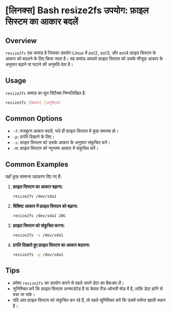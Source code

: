 # [लिनक्स] Bash resize2fs उपयोग: फ़ाइल सिस्टम का आकार बदलें

## Overview
`resize2fs` एक कमांड है जिसका उपयोग Linux में ext2, ext3, और ext4 फ़ाइल सिस्टम के आकार को बदलने के लिए किया जाता है। यह कमांड आपको फ़ाइल सिस्टम को उसके मौजूदा आकार के अनुसार बढ़ाने या घटाने की अनुमति देता है।

## Usage
`resize2fs` कमांड का मूल सिंटैक्स निम्नलिखित है:

```bash
resize2fs [विकल्प] [आर्गुमेंट्स]
```

## Common Options
- `-f`: मजबूरन आकार बदलें, भले ही फ़ाइल सिस्टम में कुछ समस्या हो।
- `-p`: प्रगति दिखाने के लिए।
- `-s`: फ़ाइल सिस्टम को उसके आकार के अनुसार संकुचित करें।
- `-M`: फ़ाइल सिस्टम को न्यूनतम आकार में संकुचित करें।

## Common Examples
यहाँ कुछ सामान्य उदाहरण दिए गए हैं:

1. **फ़ाइल सिस्टम का आकार बढ़ाना:**
   ```bash
   resize2fs /dev/sda1
   ```

2. **विशिष्ट आकार में फ़ाइल सिस्टम को बढ़ाना:**
   ```bash
   resize2fs /dev/sda1 20G
   ```

3. **फ़ाइल सिस्टम को संकुचित करना:**
   ```bash
   resize2fs -s /dev/sda1
   ```

4. **प्रगति दिखाते हुए फ़ाइल सिस्टम का आकार बदलना:**
   ```bash
   resize2fs -p /dev/sda1
   ```

## Tips
- हमेशा `resize2fs` का उपयोग करने से पहले अपने डेटा का बैकअप लें।
- सुनिश्चित करें कि फ़ाइल सिस्टम अनमाउंटेड है या केवल रीड-ओनली मोड में है, ताकि डेटा हानि से बचा जा सके।
- यदि आप फ़ाइल सिस्टम को संकुचित कर रहे हैं, तो पहले सुनिश्चित करें कि उसमें पर्याप्त खाली स्थान है।